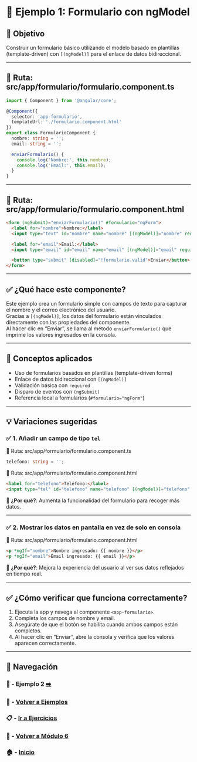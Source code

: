 # 🧪 Ejemplo 1: Formulario con ngModel

## 🎯 Objetivo
Construir un formulario básico utilizando el modelo basado en plantillas (template-driven) con `[(ngModel)]` para el enlace de datos bidireccional.

---

## 📁 Ruta: src/app/formulario/formulario.component.ts

```ts
import { Component } from '@angular/core';

@Component({
  selector: 'app-formulario',
  templateUrl: './formulario.component.html'
})
export class FormularioComponent {
  nombre: string = '';
  email: string = '';

  enviarFormulario() {
    console.log('Nombre:', this.nombre);
    console.log('Email:', this.email);
  }
}
```

---

## 📁 Ruta: src/app/formulario/formulario.component.html

```html
<form (ngSubmit)="enviarFormulario()" #formulario="ngForm">
  <label for="nombre">Nombre:</label>
  <input type="text" id="nombre" name="nombre" [(ngModel)]="nombre" required />

  <label for="email">Email:</label>
  <input type="email" id="email" name="email" [(ngModel)]="email" required />

  <button type="submit" [disabled]="!formulario.valid">Enviar</button>
</form>
```

---

## ✅ ¿Qué hace este componente?

Este ejemplo crea un formulario simple con campos de texto para capturar el nombre y el correo electrónico del usuario.  
Gracias a `[(ngModel)]`, los datos del formulario están vinculados directamente con las propiedades del componente.  
Al hacer clic en “Enviar”, se llama al método `enviarFormulario()` que imprime los valores ingresados en la consola.

---

## 🧠 Conceptos aplicados

- Uso de formularios basados en plantillas (template-driven forms)
- Enlace de datos bidireccional con `[(ngModel)]`
- Validación básica con `required`
- Disparo de eventos con `(ngSubmit)`
- Referencia local a formularios (`#formulario="ngForm"`)

---

## 💡 Variaciones sugeridas

### ✅ 1. Añadir un campo de tipo `tel`

📁 Ruta: src/app/formulario/formulario.component.ts

```ts
telefono: string = '';
```

📁 Ruta: src/app/formulario/formulario.component.html

```html
<label for="telefono">Teléfono:</label>
<input type="tel" id="telefono" name="telefono" [(ngModel)]="telefono" />
```

📌 **¿Por qué?**: Aumenta la funcionalidad del formulario para recoger más datos.

---

### ✅ 2. Mostrar los datos en pantalla en vez de solo en consola

📁 Ruta: src/app/formulario/formulario.component.html

```html
<p *ngIf="nombre">Nombre ingresado: {{ nombre }}</p>
<p *ngIf="email">Email ingresado: {{ email }}</p>
```

📌 **¿Por qué?**: Mejora la experiencia del usuario al ver sus datos reflejados en tiempo real.

---

## ✅ ¿Cómo verificar que funciona correctamente?

1. Ejecuta la app y navega al componente `<app-formulario>`.
2. Completa los campos de nombre y email.
3. Asegúrate de que el botón se habilita cuando ambos campos están completos.
4. Al hacer clic en “Enviar”, abre la consola y verifica que los valores aparecen correctamente.

---

## 🔁 Navegación

### 🧪 - Ejemplo 2 [➡️](./Ejemplo_2.md)
### 🧪 - [Volver a Ejemplos](../README.md)
### 📋 - [Ir a Ejercicios](../../Ejercicios/README.md)
### 📘 - [Volver a Módulo 6](../../Modulo_6.md)
### 🏠 - [Inicio](../../../README.md)

